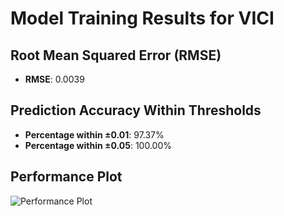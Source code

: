 # Model Training Results for VICI

## Root Mean Squared Error (RMSE)
- **RMSE**: 0.0039

## Prediction Accuracy Within Thresholds
- **Percentage within ±0.01**: 97.37%
- **Percentage within ±0.05**: 100.00%

## Performance Plot
![Performance Plot](../imgs/VICI.png)
